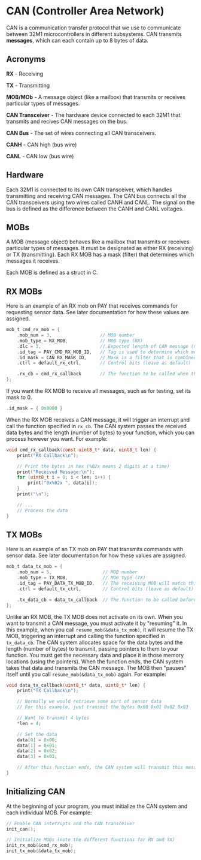 # CAN (Controller Area Network)

CAN is a communication transfer protocol that we use to communicate between 32M1 microcontrollers in different subsystems. CAN transmits **messages**, which can each contain up to 8 bytes of data.




## Acronyms

**RX** - Receiving

**TX** - Transmitting

**MOB/MOb** - A message object (like a mailbox) that transmits or receives particular types of messages.

**CAN Transceiver** - The hardware device connected to each 32M1 that transmits and recives CAN messages on the bus.

**CAN Bus** - The set of wires connecting all CAN transceivers.

**CANH** - CAN high (bus wire)

**CANL** - CAN low (bus wire)




## Hardware

Each 32M1 is connected to its own CAN transceiver, which handles transmitting and receiving CAN messages. The CAN bus connects all the CAN transceivers using two wires called CANH and CANL. The signal on the bus is defined as the difference between the CANH and CANL voltages.




## MOBs

A MOB (message object) behaves like a mailbox that transmits or receives particular types of messages. It must be designated as either RX (receiving) or TX (transmitting). Each RX MOB has a mask (filter) that determines which messages it receives.

Each MOB is defined as a struct in C.




## RX MOBs

Here is an example of an RX mob on PAY that receives commands for requesting sensor data. See later documentation for how these values are assigned.

```C
mob_t cmd_rx_mob = {
	.mob_num = 3,                  // MOB number
	.mob_type = RX_MOB,            // MOB type (RX)
	.dlc = 3,                      // Expected length of CAN message (number of bytes)
    .id_tag = PAY_CMD_RX_MOB_ID,   // Tag is used to determine which messages to receive
	.id_mask = CAN_RX_MASK_ID,     // Mask is a filter that is combined with the tag to determine which messages to receive
    .ctrl = default_rx_ctrl,       // Control bits (leave as default)

    .rx_cb = cmd_rx_callback       // The function to be called when this MOB receives a message
};
```

If you want the RX MOB to receive all messages, such as for testing, set its mask to 0.

```C
.id_mask = { 0x0000 }
```

When the RX MOB receives a CAN message, it will trigger an interrupt and call the function specified in `rx_cb`. The CAN system passes the received data bytes and the length (number of bytes) to your function, which you can process however you want. For example:

```C
void cmd_rx_callback(const uint8_t* data, uint8_t len) {
    print("RX Callback\n");

    // Print the bytes in hex (%02x means 2 digits at a time)
    print("Received Message:\n");
    for (uint8_t i = 0; i < len; i++) {
        print("0x%02x ", data[i]);
    }
    print("\n");

    // ...
    // Process the data
}
```




## TX MOBs

Here is an example of an TX mob on PAY that transmits commands with sensor data. See later documentation for how these values are assigned.

```C
mob_t data_tx_mob = {
    .mob_num = 5,                   // MOB number
	.mob_type = TX_MOB,             // MOB type (TX)
    .id_tag = PAY_DATA_TX_MOB_ID,   // The receiving MOB will match this tag with its own tag and mask
    .ctrl = default_tx_ctrl,        // Control bits (leave as default)

    .tx_data_cb = data_tx_callback  // The function to be called before this MOB transmits a message
};
```

Unlike an RX MOB, the TX MOB does not activate on its own. When you want to transmit a CAN message, you must activate it by "resuming" it. In this example, when you call `resume_mob(&data_tx_mob)`, it will resume the TX MOB, triggering an interrupt and calling the function specified in `tx_data_cb`. The CAN system allocates space for the data bytes and the length (number of bytes) to transmit, passing pointers to them to your function. You must get the necessary data and place it in those memory locations (using the pointers). When the function ends, the CAN system takes that data and transmits the CAN message. The MOB then "pauses" itself until you call `resume_mob(&data_tx_mob)` again. For example:

```C
void data_tx_callback(uint8_t* data, uint8_t* len) {
    print("TX Callback\n");

    // Normally we would retrieve some sort of sensor data
    // For this example, just transmit the bytes 0x00 0x01 0x02 0x03

    // Want to transmit 4 bytes
    *len = 4;

    // Set the data
    data[0] = 0x00;
    data[1] = 0x01;
    data[2] = 0x02;
    data[3] = 0x03;

    // After this function ends, the CAN system will transmit this message
}
```




## Initializing CAN

At the beginning of your program, you must initialize the CAN system and each individual MOB. For example:

```C
// Enable CAN interrupts and the CAN transceiver
init_can();

// Initialize MOBs (note the different functions for RX and TX)
init_rx_mob(&cmd_rx_mob);
init_tx_mob(&data_tx_mob);
```
